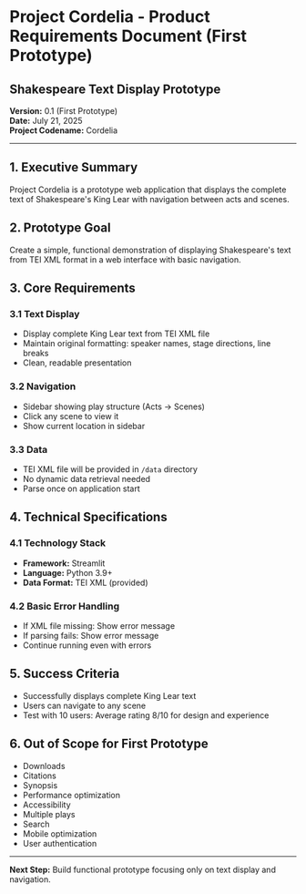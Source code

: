# Project Cordelia - Product Requirements Document (First Prototype)
## Shakespeare Text Display Prototype

**Version:** 0.1 (First Prototype)  
**Date:** July 21, 2025  
**Project Codename:** Cordelia  

---

## 1. Executive Summary

Project Cordelia is a prototype web application that displays the complete text of Shakespeare's King Lear with navigation between acts and scenes.

## 2. Prototype Goal

Create a simple, functional demonstration of displaying Shakespeare's text from TEI XML format in a web interface with basic navigation.

## 3. Core Requirements

### 3.1 Text Display
- Display complete King Lear text from TEI XML file
- Maintain original formatting: speaker names, stage directions, line breaks
- Clean, readable presentation

### 3.2 Navigation
- Sidebar showing play structure (Acts → Scenes)
- Click any scene to view it
- Show current location in sidebar

### 3.3 Data
- TEI XML file will be provided in `/data` directory
- No dynamic data retrieval needed
- Parse once on application start

## 4. Technical Specifications

### 4.1 Technology Stack
- **Framework:** Streamlit
- **Language:** Python 3.9+
- **Data Format:** TEI XML (provided)

### 4.2 Basic Error Handling
- If XML file missing: Show error message
- If parsing fails: Show error message
- Continue running even with errors

## 5. Success Criteria

- Successfully displays complete King Lear text
- Users can navigate to any scene
- Test with 10 users: Average rating 8/10 for design and experience

## 6. Out of Scope for First Prototype

- Downloads
- Citations  
- Synopsis
- Performance optimization
- Accessibility
- Multiple plays
- Search
- Mobile optimization
- User authentication

---

**Next Step:** Build functional prototype focusing only on text display and navigation.